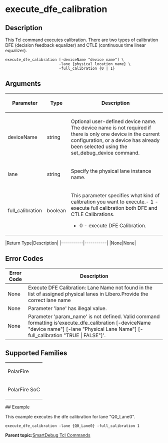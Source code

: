 # execute\_dfe\_calibration

## Description

This Tcl command executes calibration. There are two types of calibration DFE \(decision feedback equalizer\) and CTLE \(continuous time linear equalizer\).

```
execute_dfe_calibration [-deviceName "device name"] \
                        -lane {physical location name} \
                        -full_calibration {0 | 1}
```

## Arguments

<table id="GUID-20F3B00D-987D-44B1-B41C-0932CA1AB73A"><thead><tr><th>

Parameter

</th><th>

Type

</th><th>

Description

</th></tr></thead><tbody><tr><td>

deviceName

</td><td>

string

</td><td>

Optional user-defined device name. The device name is not required if there is only one device in the current configuration, or a device has already been selected using the set\_debug\_device command.

</td></tr><tr><td>

lane

</td><td>

string

</td><td>

Specify the physical lane instance name.

</td></tr><tr><td>

full\_calibration

</td><td>

boolean

</td><td>

This parameter specifies what kind of calibration you want to execute.-   1 - execute full calibration both DFE and CTLE Calibrations.

-   0 - execute DFE Calibration.


</td></tr></tbody>
</table>|Return Type|Description|
|-----------|-----------|
|None|None|

## Error Codes

|Error Code|Description|
|----------|-----------|
|None|Execute DFE Calibration: Lane Name not found in the list of assigned physical lanes in Libero.Provide the correct lane name|
|None|Parameter 'lane' has illegal value.|
|None|Parameter 'param\_name' is not defined. Valid command formatting is'execute\_dfe\_calibration \[-deviceName "device name"\] \[-lane "Physical Lane Name"\] \[-full\_calibration "TRUE \| FALSE"\]'.|

## Supported Families

<table id="GUID-786E3505-0083-4411-9A3A-9E685C83E238"><tbody><tr><td>

PolarFire

</td></tr><tr><td>

PolarFire SoC

</td></tr></tbody>
</table>## Example

This example executes the dfe calibration for lane "Q0\_Lane0".

```
execute_dfe_calibration -lane {Q0_Lane0} -full_calibration 1
```

**Parent topic:**[SmartDebug Tcl Commands](GUID-5F0515FB-DC45-4C39-86E5-8B7DC659F010.md)

